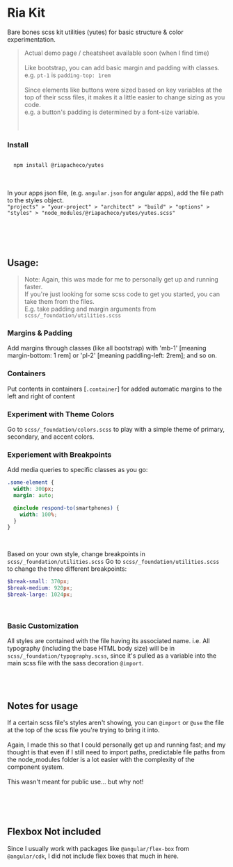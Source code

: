 # Ria Kit

Bare bones scss kit utilities (yutes) for basic structure & color experimentation.
> Actual demo page / cheatsheet available soon (when I find time)
<br><br>
Like bootstrap, you can add basic margin and padding with classes.<br>
e.g. `pt-1` is `padding-top: 1rem`
<br><br>
Since elements like buttons were sized based on key variables at the top of their scss files, it makes it a little easier to change sizing as you code.<br>
e.g. a button's padding is determined by a font-size variable.
<br><br><br>

### Install
<code>
  npm install @riapacheco/yutes
</code>

<br><br>
In your apps json file, (e.g. `angular.json` for angular apps), add the file path to the styles object. <br>
`"projects" > "your-project" > "architect" > "build" > "options" > "styles" > "node_modules/@riapacheco/yutes/yutes.scss"`


<br>
<br>
<br>

## Usage:

> Note: Again, this was made for me to personally get up and running faster.<br> If you're just looking for some scss code to get you started, you can take them from the files. <br> E.g. take padding and margin arguments from `scss/_foundation/utilities.scss`

### Margins & Padding
Add margins through classes (like all bootstrap) with 'mb-1' [meaning margin-bottom: 1 rem] or 'pl-2' [meaning paddling-left: 2rem]; and so on.

### Containers
Put contents in containers [`.container`] for added automatic margins to the left and right of content

### Experiment with Theme Colors
Go to `scss/_foundation/colors.scss` to play with a simple theme of primary, secondary, and accent colors. 

### Experiement with Breakpoints
Add media queries to specific classes as you go:
```scss
.some-element {
  width: 300px;
  margin: auto;

  @include respond-to(smartphones) {
    width: 100%;
  }
}
```
<br>

Based on your own style, change breakpoints in `scss/_foundation/utilities.scss`
Go to `scss/_foundation/utilities.scss` to change the three different breakpoints:
```scss
$break-small: 370px;
$break-medium: 920px;
$break-large: 1024px;
```

<br>

### Basic Customization
All styles are contained with the file having its associated name. 
i.e. All typography (including the base HTML body size) will be in `scss/_foundation/typography.scss`, since it's pulled as a variable into the main scss file with the sass decoration `@import`.

<br><br>

## Notes for usage
If a certain scss file's styles aren't showing, you can `@import` or `@use` the file at the top of the scss file you're trying to bring it into.<br><br>
Again, I made this so that I could personally get up and running fast; and my thought is that even if I still need to import paths, predictable file paths from the node_modules folder is a lot easier with the complexity of the component system.
<br><br> This wasn't meant for public use... but why not!

<br><br><br>


## Flexbox Not included
Since I usually work with packages like `@angular/flex-box` from `@angular/cdk`, I did not include flex boxes that much in here. 